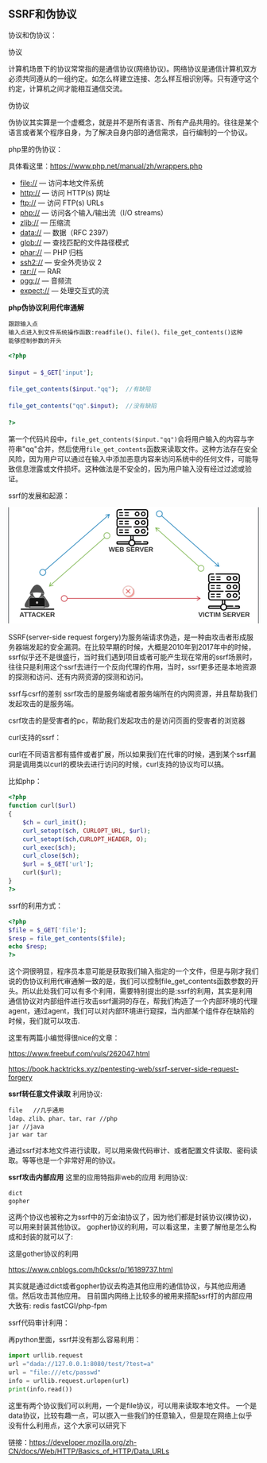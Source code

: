 ## SSRF和伪协议

协议和伪协议：

协议

计算机场景下的协议常常指的是通信协议(网络协议)。网络协议是通信计算机双方必须共同遵从的一组约定。如怎么样建立连接、怎么样互相识别等。只有遵守这个约定，计算机之间才能相互通信交流。

伪协议

伪协议其实算是一个虚概念，就是并不是所有语言、所有产品共用的。往往是某个语言或者某个程序自身，为了解决自身内部的通信需求，自行编制的一个协议。

php里的伪协议：

具体看这里：https://www.php.net/manual/zh/wrappers.php

- [file://](https://www.php.net/manual/zh/wrappers.file.php) — 访问本地文件系统
- [http://](https://www.php.net/manual/zh/wrappers.http.php) — 访问 HTTP(s) 网址
- [ftp://](https://www.php.net/manual/zh/wrappers.ftp.php) — 访问 FTP(s) URLs
- [php://](https://www.php.net/manual/zh/wrappers.php.php) — 访问各个输入/输出流（I/O streams）
- [zlib://](https://www.php.net/manual/zh/wrappers.compression.php) — 压缩流
- [data://](https://www.php.net/manual/zh/wrappers.data.php) — 数据（RFC 2397）
- [glob://](https://www.php.net/manual/zh/wrappers.glob.php) — 查找匹配的文件路径模式
- [phar://](https://www.php.net/manual/zh/wrappers.phar.php) — PHP 归档
- [ssh2://](https://www.php.net/manual/zh/wrappers.ssh2.php) — 安全外壳协议 2
- [rar://](https://www.php.net/manual/zh/wrappers.rar.php) — RAR
- [ogg://](https://www.php.net/manual/zh/wrappers.audio.php) — 音频流
- [expect://](https://www.php.net/manual/zh/wrappers.expect.php) — 处理交互式的流

**php伪协议利用代审通解**

```
跟踪输入点
输入点进入到文件系统操作函数:readfile()、file()、file_get_contents()这种
能够控制参数的开头
```

```php
<?php

$input = $_GET['input'];

file_get_contents($input."qq");  //有缺陷

file_get_contents("qq".$input);  //没有缺陷

?>
```

第一个代码片段中，`file_get_contents($input."qq")`会将用户输入的内容与字符串"qq"合并，然后使用`file_get_contents`函数来读取文件。这种方法存在安全风险，因为用户可以通过在输入中添加恶意内容来访问系统中的任何文件，可能导致信息泄露或文件损坏。这种做法是不安全的，因为用户输入没有经过过滤或验证。

ssrf的发展和起源：

![image-20240223154054739](https://raw.githubusercontent.com/ljqalex/image/main/image-20240223154054739.png)

SSRF(server-side request forgery)为服务端请求伪造，是一种由攻击者形成服务器端发起的安全漏洞。在比较早期的时候，大概是2010年到2017年中的时候，ssrf似乎还不是很盛行，当时我们遇到项目或者可能产生现在常用的ssrf场景时，往往只是利用这个ssrf去进行一个反向代理的作用，当时，ssrf更多还是本地资源的探测和访问、还有内网资源的探测和访问。

ssrf与csrf的差别
ssrf攻击的是服务端或者服务端所在的内网资源，并且帮助我们发起攻击的是服务端。

csrf攻击的是受害者的pc，帮助我们发起攻击的是访问页面的受害者的浏览器

curl支持的ssrf：

curl在不同语言都有插件或者扩展，所以如果我们在代审的时候，遇到某个ssrf漏洞是调用类以curl的模块去进行访问的时候，curl支持的协议均可以搞。

比如php：

```php
<?php
function curl($url)
{
    $ch = curl_init();
    curl_setopt($ch, CURLOPT_URL, $url);
    curl_setopt($ch,CURLOPT_HEADER, O);
    curl_exec($ch);
    curl_close($ch);
    $url = $_GET['url'];
    curl($url);
}
?>
```

ssrf的利用方式：

```php
<?php
$file = $_GET['file'];
$resp = file_get_contents($file);
echo $resp;
?>
```

这个洞很明显，程序员本意可能是获取我们输入指定的一个文件，但是与刚才我们说的伪协议利用代审通解一致的是，我们可以控制file_get_contents函数参数的开头。所以此处我们可以有多个利用，需要特别提出的是:ssrf的利用，其实是利用通信协议对内部组件进行攻击ssrf漏洞的存在，帮我们构造了一个内部环境的代理agent，通过agent，我们可以对内部环境进行窥探，当内部某个组件存在缺陷的时候，我们就可以攻击.

这里有两篇小编觉得很nice的文章：

https://www.freebuf.com/vuls/262047.html

https://book.hacktricks.xyz/pentesting-web/ssrf-server-side-request-forgery

**ssrf转任意文件读取**
利用协议:

```
file   //几乎通用
ldap、zlib、phar、tar、rar //php
jar //java
jar war tar
```

通过ssrf对本地文件进行读取，可以用来做代码审计、或者配置文件读取、密码读取。等等也是一个非常好用的协议。

**ssrf攻击内部应用**
这里的应用特指非web的应用
利用协议:

```
dict
gopher
```

这两个协议也被称之为ssrf中的万金油协议了，因为他们都是封装协议(裸协议)，可以用来封装其他协议。
gopher协议的利用，可以看这里，主要了解他是怎么构成和封装的就可以了:

这是gother协议的利用

https://www.cnblogs.com/h0cksr/p/16189737.html

其实就是通过dict或者gopher协议去构造其他应用的通信协议，与其他应用通信。然后攻击其他应用。
目前国内网络上比较多的被用来搭配ssrf打的内部应用大致有:
redis
fastCGI/php-fpm

ssrf代码审计利用：

再python里面，ssrf并没有那么容易利用：

```python
import urllib.request
url ="dada://127.0.0.1:8080/test/?test=a"
url = "file:///etc/passwd"
info = urllib.request.urlopen(url)
print(info.read())
```

这里有两个协议我们可以利用，一个是file协议，可以用来读取本地文件。
一个是data协议，比较有趣一点，可以嵌入一些我们的任意输入，但是现在网络上似乎没有什么利用点，这个大家可以研究下

链接：https://developer.mozilla.org/zh-CN/docs/Web/HTTP/Basics_of_HTTP/Data_URLs
